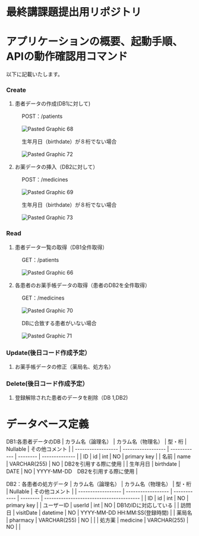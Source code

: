 # 最終講課題提出用リポジトリ

# アプリケーションの概要、起動手順、APIの動作確認用コマンド
以下に記載いたします。

### Create
1. 患者データの作成(DB1に対して)

　　　POST：/patients

　　　![Pasted Graphic 68](https://user-images.githubusercontent.com/118358124/219021952-08dad6ef-87b7-4382-8bed-753271ba1237.png)

　　　生年月日（birthdate）が８桁でない場合

　　　![Pasted Graphic 72](https://user-images.githubusercontent.com/118358124/219022012-9684a335-54ee-4d7c-8c79-1f4e51afd22f.png)

2. お薬データの挿入（DB2に対して）

　　　POST：/medicines

　　　![Pasted Graphic 69](https://user-images.githubusercontent.com/118358124/219022352-7627778b-cf57-4123-b1c2-68fb3e28113a.png)

　　　生年月日（birthdate）が８桁でない場合

　　　![Pasted Graphic 73](https://user-images.githubusercontent.com/118358124/219022426-22a9edc9-c392-46be-9003-93d693e9e689.png)

### Read
1. 患者データ一覧の取得（DB1全件取得）

　　　GET：/patients

　　　![Pasted Graphic 66](https://user-images.githubusercontent.com/118358124/219022645-6ca3fa2d-00dc-42ac-84d4-d671219ab0d7.png)

2. 各患者のお薬手帳データの取得（患者のDB2を全件取得）

　　　GET：/medicines

　　　![Pasted Graphic 70](https://user-images.githubusercontent.com/118358124/219022794-f03f8bf8-5c21-47d4-84cc-38a403ba7640.png)

　　　DBに合致する患者がいない場合

　　　![Pasted Graphic 71](https://user-images.githubusercontent.com/118358124/219022984-4345928d-1e02-40ea-8dd8-f6b575c8375c.png)

### Update(後日コード作成予定）
1. お薬手帳データの修正（薬局名、処方名）

### Delete(後日コード作成予定）
1. 登録解除された患者のデータを削除（DB 1,DB2)

# データベース定義

DB1:各患者データのDB
| カラム名（論理名） | カラム名（物理名） | 型・桁       | Nullable | その他コメント | 
| ------------------ | ------------------ | ------------ | -------- | -------------- | 
| ID                 | id                 | int          | NO       | primary key    | 
| 名前               | name               | VARCHAR(255) | NO       | DB2を引用する際に使用               | 
| 生年月日           | birthdate          | DATE         | NO       | YYYY-MM-DD　DB2を引用する際に使用                | 

DB2：各患者の処方データ
| カラム名（論理名） | カラム名（物理名） | 型・桁       | Nullable | その他コメント                           | 
| ------------------ | ------------------ | ------------ | -------- | ---------------------------------------- | 
| ID                 | id                 | int          | NO       | primary key                              | 
| ユーザーID          | userId             | int          | NO       |  DB1のIDに対応している                       | 
| 訪問日             | visitDate          | datetime     | NO       | YYYY-MM-DD HH:MM:SS(登録時間) | 
| 薬局名             | pharmacy           | VARCHAR(255) | NO       |                                           | 
| 処方薬             | medicine           | VARCHAR(255) | NO       |                                            | 
